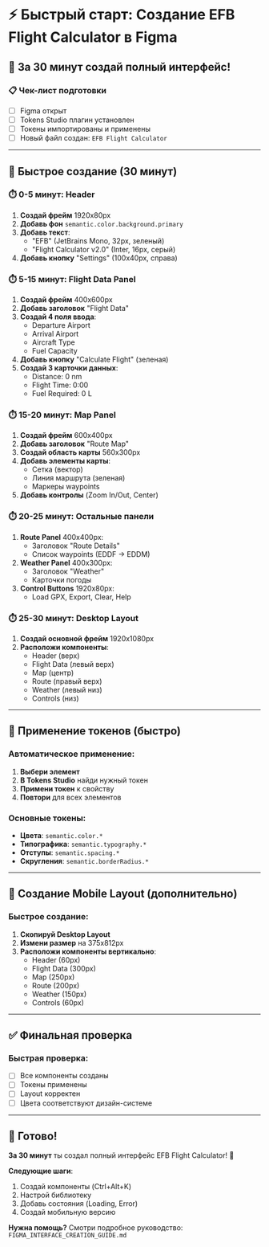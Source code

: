 # ⚡ Быстрый старт: Создание EFB Flight Calculator в Figma

## 🎯 За 30 минут создай полный интерфейс!

### 📋 Чек-лист подготовки
- [ ] Figma открыт
- [ ] Tokens Studio плагин установлен
- [ ] Токены импортированы и применены
- [ ] Новый файл создан: `EFB Flight Calculator`

---

## 🚀 Быстрое создание (30 минут)

### ⏱️ 0-5 минут: Header
1. **Создай фрейм** 1920x80px
2. **Добавь фон** `semantic.color.background.primary`
3. **Добавь текст**:
   - "EFB" (JetBrains Mono, 32px, зеленый)
   - "Flight Calculator v2.0" (Inter, 16px, серый)
4. **Добавь кнопку** "Settings" (100x40px, справа)

### ⏱️ 5-15 минут: Flight Data Panel
1. **Создай фрейм** 400x600px
2. **Добавь заголовок** "Flight Data"
3. **Создай 4 поля ввода**:
   - Departure Airport
   - Arrival Airport  
   - Aircraft Type
   - Fuel Capacity
4. **Добавь кнопку** "Calculate Flight" (зеленая)
5. **Создай 3 карточки данных**:
   - Distance: 0 nm
   - Flight Time: 0:00
   - Fuel Required: 0 L

### ⏱️ 15-20 минут: Map Panel
1. **Создай фрейм** 600x400px
2. **Добавь заголовок** "Route Map"
3. **Создай область карты** 560x300px
4. **Добавь элементы карты**:
   - Сетка (вектор)
   - Линия маршрута (зеленая)
   - Маркеры waypoints
5. **Добавь контролы** (Zoom In/Out, Center)

### ⏱️ 20-25 минут: Остальные панели
1. **Route Panel** 400x400px:
   - Заголовок "Route Details"
   - Список waypoints (EDDF → EDDM)
2. **Weather Panel** 400x300px:
   - Заголовок "Weather"
   - Карточки погоды
3. **Control Buttons** 1920x80px:
   - Load GPX, Export, Clear, Help

### ⏱️ 25-30 минут: Desktop Layout
1. **Создай основной фрейм** 1920x1080px
2. **Расположи компоненты**:
   - Header (верх)
   - Flight Data (левый верх)
   - Map (центр)
   - Route (правый верх)
   - Weather (левый низ)
   - Controls (низ)

---

## 🎨 Применение токенов (быстро)

### Автоматическое применение:
1. **Выбери элемент**
2. **В Tokens Studio** найди нужный токен
3. **Примени токен** к свойству
4. **Повтори** для всех элементов

### Основные токены:
- **Цвета**: `semantic.color.*`
- **Типографика**: `semantic.typography.*`
- **Отступы**: `semantic.spacing.*`
- **Скругления**: `semantic.borderRadius.*`

---

## 📱 Создание Mobile Layout (дополнительно)

### Быстрое создание:
1. **Скопируй Desktop Layout**
2. **Измени размер** на 375x812px
3. **Расположи компоненты вертикально**:
   - Header (60px)
   - Flight Data (300px)
   - Map (250px)
   - Route (200px)
   - Weather (150px)
   - Controls (60px)

---

## ✅ Финальная проверка

### Быстрая проверка:
- [ ] Все компоненты созданы
- [ ] Токены применены
- [ ] Layout корректен
- [ ] Цвета соответствуют дизайн-системе

---

## 🎯 Готово!

**За 30 минут** ты создал полный интерфейс EFB Flight Calculator! 🚀

**Следующие шаги**:
1. Создай компоненты (Ctrl+Alt+K)
2. Настрой библиотеку
3. Добавь состояния (Loading, Error)
4. Создай мобильную версию

**Нужна помощь?** Смотри подробное руководство: `FIGMA_INTERFACE_CREATION_GUIDE.md`
